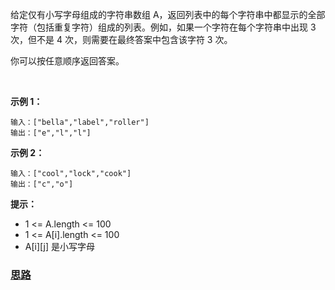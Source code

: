 给定仅有小写字母组成的字符串数组 A，返回列表中的每个字符串中都显示的全部字符（包括重复字符）组成的列表。例如，如果一个字符在每个字符串中出现 3 次，但不是 4 次，则需要在最终答案中包含该字符 3 次。

你可以按任意顺序返回答案。

 

**示例 1：**
```
输入：["bella","label","roller"]
输出：["e","l","l"]
```
**示例 2：**
```
输入：["cool","lock","cook"]
输出：["c","o"]
```

**提示：**

- 1 <= A.length <= 100
- 1 <= A[i].length <= 100
- A[i][j] 是小写字母

### [思路](./thinking.md)
